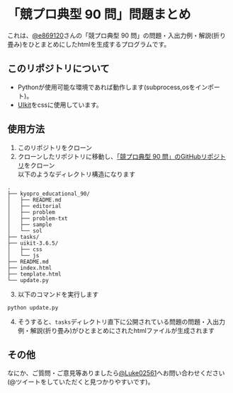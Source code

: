 # 「競プロ典型 90 問」問題まとめ
これは、[@e869120](https://twitter.com/e869120)さんの「競プロ典型 90 問」の問題・入出力例・解説(折り畳み)をひとまとめにしたhtmlを生成するプログラムです。


## このリポジトリについて
- Pythonが使用可能な環境であれば動作します(subprocess,osをインポート)。
- [UIkit](https://getuikit.com)をcssに使用しています。


## 使用方法
1. このリポジトリをクローン
2. クローンしたリポジトリに移動し、[「競プロ典型 90 問」のGitHubリポジトリ](https://github.com/E869120/kyopro_educational_90)をクローン  
以下のようなディレクトリ構造になります
```
.
├── kyopro_educational_90/
│   ├── README.md
│   ├── editorial
│   ├── problem
│   ├── problem-txt
│   ├── sample
│   └── sol
├── tasks/
├── uikit-3.6.5/
│   ├── css
│   └── js
├── README.md
├── index.html
├── template.html
└── update.py
```

3. 以下のコマンドを実行します
```
python update.py
```
4. そうすると、`tasks`ディレクトリ直下に公開されている問題の問題・入出力例・解説(折り畳み)がひとまとめにされたhtmlファイルが生成されます



## その他
なにか、ご質問・ご意見等ありましたら[@Luke02561](https://twitter.com/luke02561)へお問い合わせください(@ツイートをしていただくと見つかりやすいです)。